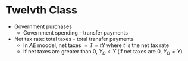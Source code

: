 # Twelvth Class
* Government purchases
  * Government spending - transfer payments
* Net tax rate: total taxes - total transfer payments
  * In $AE$ moodel, net taxes $=T=tY$ where $t$ is the net tax rate
  * If net taxes are greater than 0, $Y_D<Y$ (if net taxes are 0, $Y_D=Y$)